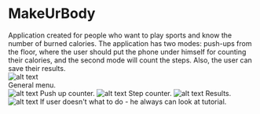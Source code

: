 # MakeUrBody
Application created for people who want to play sports and know the number of burned calories. The application has two modes: push-ups from the floor, where the user should put the phone under himself for counting their calories, and the second mode will count the steps. Also, the user can save their results. <br/>
![alt text](https://pp.userapi.com/c852028/v852028680/ac66e/TgkA8Le0P_A.jpg)  
General menu.  
![alt text](https://pp.userapi.com/c852028/v852028680/ac675/v-vE-J84TE4.jpg)
Push up counter.
![alt text](https://pp.userapi.com/c852028/v852028680/ac660/sbzdfUjeOXo.jpg)
Step counter.
![alt text](https://pp.userapi.com/c852028/v852028680/ac659/AwnssQsOVUE.jpg)
Results.
![alt text](https://pp.userapi.com/c852028/v852028680/ac667/ySLg_ZEm0Z0.jpg)
If user doesn't what to do - he always can look at tutorial.


